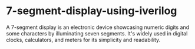 # 7-segment-display-using-iverilog
A 7-segment display is an electronic device showcasing numeric digits and some characters by illuminating seven segments. It's widely used in digital clocks, calculators, and meters for its simplicity and readability.
